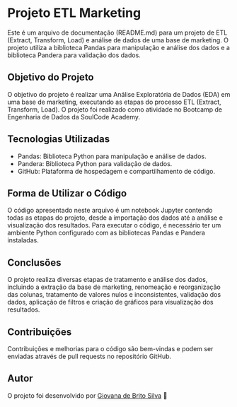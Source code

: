# Projeto ETL Marketing

Este é um arquivo de documentação (README.md) para um projeto de ETL (Extract, Transform, Load) e análise de dados de uma base de marketing. O projeto utiliza a biblioteca Pandas para manipulação e análise dos dados e a biblioteca Pandera para validação dos dados.

## Objetivo do Projeto

O objetivo do projeto é realizar uma Análise Exploratória de Dados (EDA) em uma base de marketing, executando as etapas do processo ETL (Extract, Transform, Load). O projeto foi realizado como atividade no Bootcamp de Engenharia de Dados da SoulCode Academy.

## Tecnologias Utilizadas

- Pandas: Biblioteca Python para manipulação e análise de dados.
- Pandera: Biblioteca Python para validação de dados.
- GitHub: Plataforma de hospedagem e compartilhamento de código.

## Forma de Utilizar o Código

O código apresentado neste arquivo é um notebook Jupyter contendo todas as etapas do projeto, desde a importação dos dados até a análise e visualização dos resultados. Para executar o código, é necessário ter um ambiente Python configurado com as bibliotecas Pandas e Pandera instaladas.

## Conclusões

O projeto realiza diversas etapas de tratamento e análise dos dados, incluindo a extração da base de marketing, renomeação e reorganização das colunas, tratamento de valores nulos e inconsistentes, validação dos dados, aplicação de filtros e criação de gráficos para visualização dos resultados.

## Contribuições

Contribuições e melhorias para o código são bem-vindas e podem ser enviadas através de pull requests no repositório GitHub.

## Autor

O projeto foi desenvolvido por [Giovana de Brito Silva](https://github.com/giobritos) 🤗
